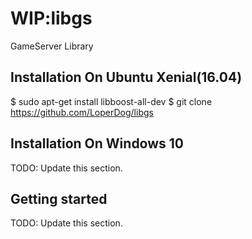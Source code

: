 # WIP:libgs
GameServer Library



## Installation On Ubuntu Xenial(16.04)

$ sudo apt-get install libboost-all-dev
$ git clone https://github.com/LoperDog/libgs


## Installation On Windows 10

TODO: Update this section.


## Getting started

TODO: Update this section.